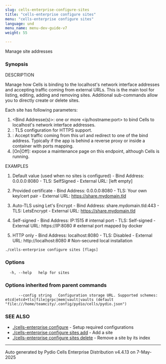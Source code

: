 ```yaml
---
slug: cells-enterprise-configure-sites
title: "cells-enterprise configure sites"
menu: "cells-enterprise configure sites"
language: und
menu_name: menu-dev-guide-v7
weight: 55

---
```

Manage site addresses

### Synopsis


DESCRIPTION
  
  Manage how Cells is binding to the localhost's network interface addresses and accepting traffic coming from external URLs.
  This is the main tool for listing, editing, adding and removing sites. Additional sub-commands allow you to directly create or delete sites.
  
  Each site has following parameters:
   1. <Bind Addresse(s)>: one or more <ip/hostname:port> to bind Cells to localhost's network interface addresses. 
   2. <TLS Settings>: TLS configuration for HTTPS support.
   3. <External URL>: Accept traffic coming from this url and redirect to one of the bind address.
      Typically if the app is behind a reverse proxy or inside a container with ports mapping.
   4. <Maintenance Mode> [On|Off]: expose a maintenance page on this endpoint, although Cells is running.

EXAMPLES 

  1. Default value (used when no sites is configured)
    - Bind Address: 0.0.0.0:8080
    - TLS: SelfSigned
    - External URL: [left empty]
  
  2. Provided certificate
    - Bind Address: 0.0.0.0:8080
    - TLS: Your own key/cert pair
    - External URL: https://share.mydomain.tld
  
  3. Auto-TLS using Let's Encrypt 
    - Bind Address: share.mydomain.tld:443
    - TLS: LetsEncrypt
    - External URL: https://share.mydomain.tld
  
  4. Self-signed
    - Bind Address: IP:1515         # internal port
    - TLS: Self-signed
    - External URL: https://IP:8080   # external port mapped by docker
  
  5. HTTP only
    - Bind Address: localhost:8080
    - TLS: Disabled
    - External URL: http://localhost:8080  # Non-secured local installation



```
./cells-enterprise configure sites [flags]
```

### Options

```
  -h, --help   help for sites
```

### Options inherited from parent commands

```
      --config string   Configuration storage URL. Supported schemes: etcd|etcd+tls|file|grpc|mem|vault|vaults (default "file:///home/teamcity/.config/pydio/cells/pydio.json")
```

### SEE ALSO

* [./cells-enterprise configure](../cells-enterprise-configure)	 - Setup required configurations
* [./cells-enterprise configure sites add](../cells-enterprise-configure-sites-add)	 - Add a site
* [./cells-enterprise configure sites delete](../cells-enterprise-configure-sites-delete)	 - Remove a site by its index

---
Auto generated by Pydio Cells Enterprise Distribution v4.4.13 on 7-May-2025
